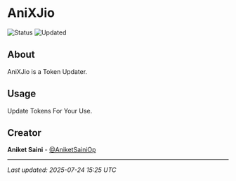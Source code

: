 # AniXJio

![Status](https://img.shields.io/badge/Status-Active-green)
![Updated](https://img.shields.io/badge/Updated-202507/24/250707/24/2524-blue)

## About

AniXJio is a Token Updater.
## Usage

Update Tokens For Your Use.

## Creator

**Aniket Saini** - [@AniketSainiOp](https://github.com/AniketSainiOp)

---

*Last updated: 2025-07-24 15:25 UTC*
